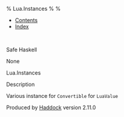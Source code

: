 % Lua.Instances
% 
% 

-   [Contents](index.html)
-   [Index](doc-index.html)

 

Safe Haskell

None

Lua.Instances

Description

Various instance for `Convertible` for `LuaValue`

Produced by [Haddock](http://www.haskell.org/haddock/) version 2.11.0
